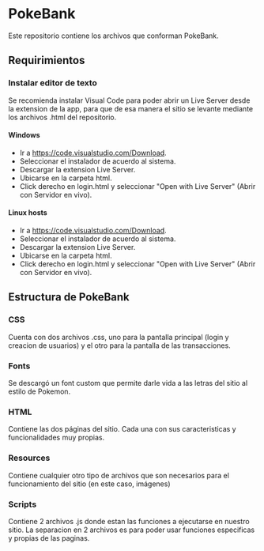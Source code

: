 # PokeBank
Este repositorio contiene los archivos que conforman PokeBank.
## Requirimientos
### Instalar editor de texto
Se recomienda instalar Visual Code para poder abrir un Live Server desde la extension de la app, para que de esa manera el sitio se levante mediante los archivos .html del repositorio.
#### Windows
- Ir a https://code.visualstudio.com/Download.
- Seleccionar el instalador de acuerdo al sistema.
- Descargar la extension Live Server.
- Ubicarse en la carpeta html.
- Click derecho en login.html y seleccionar "Open with Live Server" (Abrir con Servidor en vivo).

#### Linux hosts
- Ir a https://code.visualstudio.com/Download.
- Seleccionar el instalador de acuerdo al sistema.
- Descargar la extension Live Server.
- Ubicarse en la carpeta html.
- Click derecho en login.html y seleccionar "Open with Live Server" (Abrir con Servidor en vivo).
## Estructura de PokeBank
### CSS
Cuenta con dos archivos .css, uno para la pantalla principal (login y creacion de usuarios) y el otro para la pantalla de las transacciones.
### Fonts
Se descargó un font custom que permite darle vida a las letras del sitio al estilo de Pokemon.
### HTML
Contiene las dos páginas del sitio. Cada una con sus caracteristicas y funcionalidades muy propias.
### Resources
Contiene cualquier otro tipo de archivos que son necesarios para el funcionamiento del sitio (en este caso, imágenes)
### Scripts
Contiene 2 archivos .js donde estan las funciones a ejecutarse en nuestro sitio. La separacion en 2 archivos es para poder usar funciones especificas y propias de las paginas.